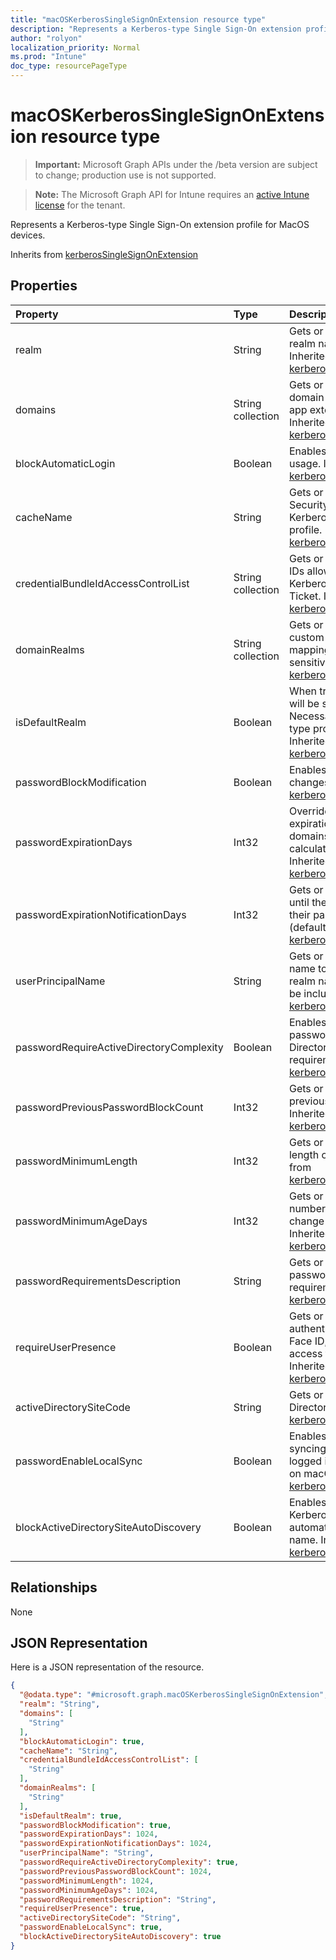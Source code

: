 ```yaml
---
title: "macOSKerberosSingleSignOnExtension resource type"
description: "Represents a Kerberos-type Single Sign-On extension profile for MacOS devices."
author: "rolyon"
localization_priority: Normal
ms.prod: "Intune"
doc_type: resourcePageType
---
```


# macOSKerberosSingleSignOnExtension resource type

> **Important:** Microsoft Graph APIs under the /beta version are subject to change; production use is not supported.

> **Note:** The Microsoft Graph API for Intune requires an [active Intune license](https://go.microsoft.com/fwlink/?linkid=839381) for the tenant.

Represents a Kerberos-type Single Sign-On extension profile for MacOS devices.


Inherits from [kerberosSingleSignOnExtension](../resources/intune-deviceconfig-kerberossinglesignonextension.md)

## Properties
|Property|Type|Description|
|:---|:---|:---|
|realm|String|Gets or sets the case-sensitive realm name for this profile. Inherited from [kerberosSingleSignOnExtension](../resources/intune-deviceconfig-kerberossinglesignonextension.md)|
|domains|String collection|Gets or sets a list of hosts or domain names for which the app extension performs SSO. Inherited from [kerberosSingleSignOnExtension](../resources/intune-deviceconfig-kerberossinglesignonextension.md)|
|blockAutomaticLogin|Boolean|Enables or disables Keychain usage. Inherited from [kerberosSingleSignOnExtension](../resources/intune-deviceconfig-kerberossinglesignonextension.md)|
|cacheName|String|Gets or sets the Generic Security Services name of the Kerberos cache to use for this profile. Inherited from [kerberosSingleSignOnExtension](../resources/intune-deviceconfig-kerberossinglesignonextension.md)|
|credentialBundleIdAccessControlList|String collection|Gets or sets a list of app Bundle IDs allowed to access the Kerberos Ticket Granting Ticket. Inherited from [kerberosSingleSignOnExtension](../resources/intune-deviceconfig-kerberossinglesignonextension.md)|
|domainRealms|String collection|Gets or sets a list of realms for custom domain-realm mapping. Realms are case sensitive. Inherited from [kerberosSingleSignOnExtension](../resources/intune-deviceconfig-kerberossinglesignonextension.md)|
|isDefaultRealm|Boolean|When true, this profile's realm will be selected as the default. Necessary if multiple Kerberos-type profiles are configured. Inherited from [kerberosSingleSignOnExtension](../resources/intune-deviceconfig-kerberossinglesignonextension.md)|
|passwordBlockModification|Boolean|Enables or disables password changes. Inherited from [kerberosSingleSignOnExtension](../resources/intune-deviceconfig-kerberossinglesignonextension.md)|
|passwordExpirationDays|Int32|Overrides the default password expiration in days. For most domains, this value is calculated automatically. Inherited from [kerberosSingleSignOnExtension](../resources/intune-deviceconfig-kerberossinglesignonextension.md)|
|passwordExpirationNotificationDays|Int32|Gets or sets the number of days until the user is notified that their password will expire (default is 15). Inherited from [kerberosSingleSignOnExtension](../resources/intune-deviceconfig-kerberossinglesignonextension.md)|
|userPrincipalName|String|Gets or sets the principle user name to use for this profile. The realm name does not need to be included. Inherited from [kerberosSingleSignOnExtension](../resources/intune-deviceconfig-kerberossinglesignonextension.md)|
|passwordRequireActiveDirectoryComplexity|Boolean|Enables or disables whether passwords must meet Active Directory's complexity requirements. Inherited from [kerberosSingleSignOnExtension](../resources/intune-deviceconfig-kerberossinglesignonextension.md)|
|passwordPreviousPasswordBlockCount|Int32|Gets or sets the number of previous passwords to block. Inherited from [kerberosSingleSignOnExtension](../resources/intune-deviceconfig-kerberossinglesignonextension.md)|
|passwordMinimumLength|Int32|Gets or sets the minimum length of a password. Inherited from [kerberosSingleSignOnExtension](../resources/intune-deviceconfig-kerberossinglesignonextension.md)|
|passwordMinimumAgeDays|Int32|Gets or sets the minimum number of days until a user can change their password again. Inherited from [kerberosSingleSignOnExtension](../resources/intune-deviceconfig-kerberossinglesignonextension.md)|
|passwordRequirementsDescription|String|Gets or sets a description of the password complexity requirements. Inherited from [kerberosSingleSignOnExtension](../resources/intune-deviceconfig-kerberossinglesignonextension.md)|
|requireUserPresence|Boolean|Gets or sets whether to require authentication via Touch ID, Face ID, or a passcode to access the keychain entry. Inherited from [kerberosSingleSignOnExtension](../resources/intune-deviceconfig-kerberossinglesignonextension.md)|
|activeDirectorySiteCode|String|Gets or sets the Active Directory site. Inherited from [kerberosSingleSignOnExtension](../resources/intune-deviceconfig-kerberossinglesignonextension.md)|
|passwordEnableLocalSync|Boolean|Enables or disables password syncing. This won't affect users logged in with a mobile account on macOS. Inherited from [kerberosSingleSignOnExtension](../resources/intune-deviceconfig-kerberossinglesignonextension.md)|
|blockActiveDirectorySiteAutoDiscovery|Boolean|Enables or disables whether the Kerberos extension can automatically determine its site name. Inherited from [kerberosSingleSignOnExtension](../resources/intune-deviceconfig-kerberossinglesignonextension.md)|

## Relationships
None

## JSON Representation
Here is a JSON representation of the resource.
<!-- {
  "blockType": "resource",
  "@odata.type": "microsoft.graph.macOSKerberosSingleSignOnExtension"
}
-->
``` json
{
  "@odata.type": "#microsoft.graph.macOSKerberosSingleSignOnExtension",
  "realm": "String",
  "domains": [
    "String"
  ],
  "blockAutomaticLogin": true,
  "cacheName": "String",
  "credentialBundleIdAccessControlList": [
    "String"
  ],
  "domainRealms": [
    "String"
  ],
  "isDefaultRealm": true,
  "passwordBlockModification": true,
  "passwordExpirationDays": 1024,
  "passwordExpirationNotificationDays": 1024,
  "userPrincipalName": "String",
  "passwordRequireActiveDirectoryComplexity": true,
  "passwordPreviousPasswordBlockCount": 1024,
  "passwordMinimumLength": 1024,
  "passwordMinimumAgeDays": 1024,
  "passwordRequirementsDescription": "String",
  "requireUserPresence": true,
  "activeDirectorySiteCode": "String",
  "passwordEnableLocalSync": true,
  "blockActiveDirectorySiteAutoDiscovery": true
}
```



